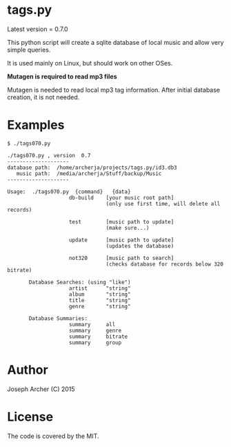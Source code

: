 tags.py
=======

Latest version = 0.7.0

This python script will create a sqlite database of local music and allow very simple queries.

It is used mainly on Linux, but should work on other OSes.

**Mutagen is required to read mp3 files**

Mutagen is needed to read local mp3 tag information. After initial database creation, it is not needed.

Examples
=======

```
$ ./tags070.py 

./tags070.py , version  0.7
--------------------
database path:  /home/archerja/projects/tags.py/id3.db3
   music path:  /media/archerja/Stuff/backup/Music
--------------------

Usage:  ./tags070.py  {command}   {data}
                    db-build    [your music root path]
                                (only use first time, will delete all records)

                    test        [music path to update]
                                (make sure...)

                    update      [music path to update]
                                (updates the database)

                    not320      [music path to search]
                                (checks database for records below 320 bitrate)

       Database Searches: (using "like")
                    artist      "string"
                    album       "string"
                    title       "string"
                    genre       "string"

       Database Summaries:
                    summary     all
                    summary     genre
                    summary     bitrate
                    summary     group

```



Author
======

Joseph Archer (C) 2015


License
=======

The code is covered by the MIT.
